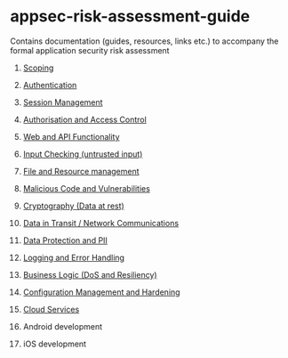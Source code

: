 # appsec-risk-assessment-guide
Contains documentation (guides, resources, links etc.) to accompany the formal application security risk assessment


1. [Scoping](https://github.com/pedramjm/appsec-risk-assessment-guide/blob/master/01-asra-scoping)
2. [Authentication](https://github.com/pedramjm/appsec-risk-assessment-guide/blob/master/02-asra-authentication)
3. [Session Management](https://github.com/pedramjm/appsec-risk-assessment-guide/blob/master/03-asra-sessions)
4. [Authorisation and Access Control](https://github.com/pedramjm/appsec-risk-assessment-guide/blob/master/04-asra-access.md)
5. [Web and API Functionality](https://github.com/pedramjm/appsec-risk-assessment-guide/blob/master/05-asra-web_api)
6. [Input Checking (untrusted input)](https://github.com/pedramjm/appsec-risk-assessment-guide/blob/master/06-asra-untrusted_input)
7. [File and Resource management](https://github.com/pedramjm/appsec-risk-assessment-guide/blob/master/07-asra-file_resources)
8. [Malicious Code and Vulnerabilities](https://github.com/pedramjm/appsec-risk-assessment-guide/blob/master/08-asra-malicious_code)
9. [Cryptography (Data at rest)](https://github.com/pedramjm/appsec-risk-assessment-guide/blob/master/09-asra-crypto)
10. [Data in Transit / Network Communications](https://github.com/pedramjm/appsec-risk-assessment-guide/blob/master/10-asra-network_communications)
11. [Data Protection and PII](https://github.com/pedramjm/appsec-risk-assessment-guide/blob/master/11-asra-data_protection)
12. [Logging and Error Handling](https://github.com/pedramjm/appsec-risk-assessment-guide/blob/master/12-asra-logging_error)
13. [Business Logic (DoS and Resiliency)](https://github.com/pedramjm/appsec-risk-assessment-guide/blob/master/13-asra-business_logic)
14. [Configuration Management and Hardening](https://github.com/pedramjm/appsec-risk-assessment-guide/blob/master/14-asra-config_hardening)
15. [Cloud Services](https://github.com/pedramjm/appsec-risk-assessment-guide/blob/master/15-asra-cloud)

16. Android development
17. iOS development
